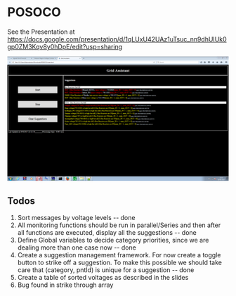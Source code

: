 # POSOCO

See the Presentation at https://docs.google.com/presentation/d/1qLUxU42UAz1uTsuc_nn9dhUIUk0gp0ZM3Kqv8y0hDpE/edit?usp=sharing

![Grid Assistant UI Snapshot](https://github.com/tmon610/POSOCO/raw/master/img/grid_assistant_ui.png)

## Todos
1. Sort messages by voltage levels -- done
2. All monitoring functions should be run in parallel/Series and then after all functions are executed, display all the suggestions -- done
3. Define Global variables to decide category priorities, since we are dealing more than one case now -- done
4. Create a suggestion management framework. For now create a toggle button to strike off a suggestion. To make this possible we should take care that (category, pntId) is unique for a suggestion -- done
5. Create a table of sorted voltages as described in the slides
6. Bug found in strike through array